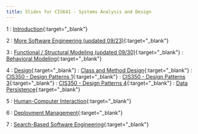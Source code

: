 ```yaml
---
title: Slides for CIS641 - Systems Analysis and Design
---
```


1
: [Introduction](../assets/slides/CIS641-1-Intro-to-SAaD.pdf){:target="\_blank"}

2
: [More Software Engineering (updated 09/23)](../assets/slides/CIS641-2-More-SE.pdf){:target="\_blank"}

3
: [Functional / Structural Modeling (updated 09/30)](../assets/slides/CIS641-3-Functional_Structural_Modeling.pdf){:target="\_blank"}
: [Behavioral Modeling](../assets/slides/CIS641-4-Behavioral_Modeling.pdf){:target="\_blank"}

4 
: [Design](../assets/slides/CIS641-5-Design.pdf){:target="\_blank"}
: [Class and Method Design](../assets/slides/CIS641-6-Class-and-Method-Design.pdf){:target="\_blank"}
: [CIS350 - Design Patterns 1](../assets/slides/CIS350-15-Design-Patterns-1.pdf){:target="\_blank"}
: [CIS350 - Design Patterns 3](../assets/slides/CIS350-17-Design-Patterns-3.pdf){:target="\_blank"}
: [CIS350 - Design Patterns 4](../assets/slides/CIS350-18-Design-Patterns-4.pdf){:target="\_blank"}
: [Data Persistence](../assets/slides/CIS641-7-Data-Persistence.pdf){:target="\_blank"}

5
: [Human-Computer Interaction](../assets/slides/CIS641-8-HCI-Design.pdf){:target="\_blank"}

6
: [Deployment Management](../assets/slides/CIS641-9-Deployment-Management.pdf){:target="\_blank"}

7
: [Search-Based Software Engineering](../assets/slides/CIS641-10-SBSE.pdf){:target="\_blank"}
